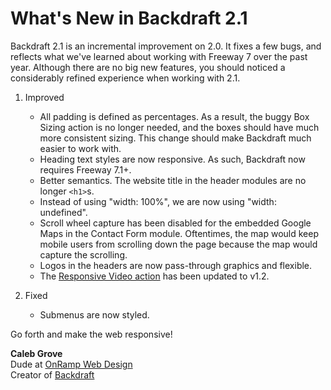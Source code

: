 # What's New in Backdraft 2.1

Backdraft 2.1 is an incremental improvement on 2.0. It fixes a few bugs, and reflects what we've learned about working with Freeway 7 over the past year. Although there are no big new features, you should noticed a considerably refined experience when working with 2.1.

1. Improved

	* All padding is defined as percentages. As a result, the buggy Box Sizing action is no longer needed, and the boxes should have much more consistent sizing. This change should make Backdraft much easier to work with.
	* Heading text styles are now responsive. As such, Backdraft now requires Freeway 7.1+.
	* Better semantics. The website title in the header modules are no longer `<h1>`s.
	* Instead of using "width: 100%", we are now using "width: undefined".
	* Scroll wheel capture has been disabled for the embedded Google Maps in the Contact Form module. Oftentimes, the map would keep mobile users from scrolling down the page because the map would capture the scrolling.
	* Logos in the headers are now pass-through graphics and flexible.
	* The [Responsive Video action](http://actionsforge.com/actions/responsive-video) has been updated to v1.2.

2. Fixed

	* Submenus are now styled.

Go forth and make the web responsive!

**Caleb Grove**  
Dude at [OnRamp Web Design](http://onrampwebdesign.com)  
Creator of [Backdraft](http://getbackdraft.com)

